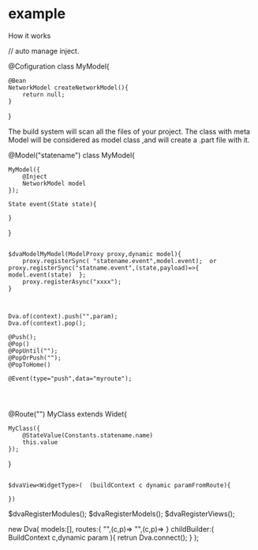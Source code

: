 # example

How it works

// auto manage inject.


@Cofiguration
class MyModel{

    @Bean
    NetworkModel createNetworkModel(){
        return null;
    }

}

The build system will scan all the files of your project. The class with meta Model will be considered as model class ,and will create a .part file with it.

@Model("statename")
class MyModel{



    MyModel({
        @Inject
        NetworkModel model
    });

    State event(State state){

    }

}

```

$dvaModelMyModel(ModelProxy proxy,dynamic model){
    proxy.registerSync( "statename.event",model.event);  or proxy.registerSync("statname.event",(state,payload)=>{ model.event(state)  };
    proxy.registerAsync("xxxx");
}



Dva.of(context).push("",param);
Dva.of(context).pop();

@Push();
@Pop()
@PopUntil("");
@PopOrPush("");
@PopToHome()

@Event(type="push",data="myroute");




```

@Route("")
MyClass extends Widet{

    MyClass({
        @StateValue(Constants.statename.name)
        this.value
    });
}

```

$dvaView<WidgetType>(  (buildContext c dynamic paramFromRoute){

})

```


$dvaRegisterModules();
$dvaRegisterModels();
$dvaRegisterViews();


new Dva(
    models:[],
    routes:{
        "",(c,p)=>
        "",(c,p)=>
    }
    childBuilder:( BuildContext c,dynamic param ){
        retrun Dva.connect();
    }
);
